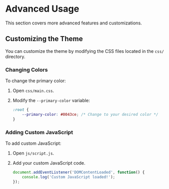 # Advanced Usage

This section covers more advanced features and customizations.

## Customizing the Theme

You can customize the theme by modifying the CSS files located in the `css/` directory.

### Changing Colors

To change the primary color:

1. Open `css/main.css`.
2. Modify the `--primary-color` variable:

    ```css
    :root {
        --primary-color: #0043ce; /* Change to your desired color */
    }
    ```

### Adding Custom JavaScript

To add custom JavaScript:

1. Open `js/script.js`.
2. Add your custom JavaScript code.

    ```javascript
    document.addEventListener('DOMContentLoaded', function() {
        console.log('Custom JavaScript loaded!');
    });
    ```
